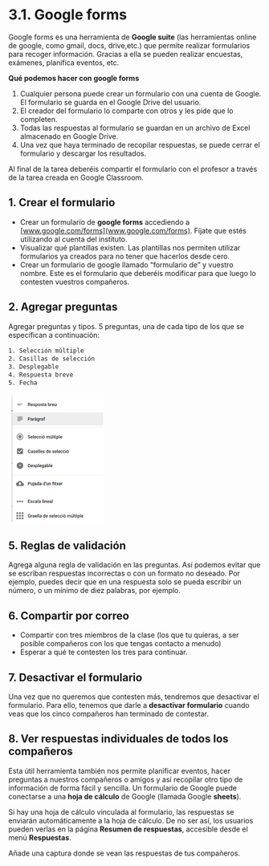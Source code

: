 # 3.1. Google forms

Google forms es una herramienta de **Google suite** (las herramientas online de google, como gmail, docs, drive,etc.) que permite realizar formularios para recoger información. Gracias a ella se pueden realizar encuestas, exámenes, planifica eventos, etc.


**Qué podemos hacer con google forms**


1. Cualquier persona puede crear un formulario con una cuenta de Google. El formulario se guarda en el Google Drive del usuario.
2. El creador del formulario lo comparte con otros y les pide que lo completen.
3. Todas las respuestas al formulario se guardan en un archivo de Excel almacenado en Google Drive.
4. Una vez que haya terminado de recopilar respuestas, se puede cerrar el formulario y descargar los resultados.

Al final de la tarea deberéis compartir el formulario con el profesor a través de la tarea creada en Google Classroom.

## 1. Crear el formulario

- Crear un formulario de **google forms** accediendo a [www.google.com/forms](www.google.com/forms). Fíjate que estés utilizando al cuenta del instituto.
- Visualizar qué plantillas existen. Las plantillas nos permiten utilizar formularios ya creados para no tener que hacerlos desde cero.
- Crear un formulario de google llamado “formulario de” y vuestro nombre. Este es el formulario que deberéis modificar para que luego lo contesten vuestros compañeros.

## 2. Agregar preguntas

Agregar preguntas y tipos. 5 preguntas, una de cada tipo de los que se especifican a continuación:

    1. Selección múltiple
    2. Casillas de selección
    3. Desplegable
    4. Respuesta breve
    5. Fecha

![imagen](img/2020-04-20-09-42-24.png)

## 5. Reglas de validación

Agrega alguna regla de validación en las preguntas. Así podemos evitar que se escriban respuestas incorrectas o con un formato no deseado. Por ejemplo, puedes decir que en una respuesta solo se pueda escribir un número, o un mínimo de diez palabras, por ejemplo.

## 6. Compartir por correo

- Compartir con tres miembros de la clase (los que tu quieras, a ser posible compañeros con los que tengas contacto a menudo)
- Esperar a qué te contesten los tres para continuar.

## 7. Desactivar el formulario

Una vez que no queremos que contesten más, tendremos que desactivar el formulario. Para ello, tenemos que darle a **desactivar formulario** cuando veas que los cinco compañeros han terminado de contestar.

## 8. Ver respuestas individuales de todos los compañeros

Esta útil herramienta también nos permite planificar eventos, hacer preguntas a nuestros compañeros o amigos y así recopilar otro tipo de información de forma fácil y sencilla. Un formulario de Google puede conectarse a una **hoja de cálculo** de Google (llamada Google **sheets**).

Si hay una hoja de cálculo vinculada al formulario, las respuestas se enviarán automáticamente a la hoja de cálculo. De no ser así, los usuarios pueden verlas en la página **Resumen de respuestas**, accesible desde el menú **Respuestas**.

Añade una captura donde se vean las respuestas de tus compañeros.
